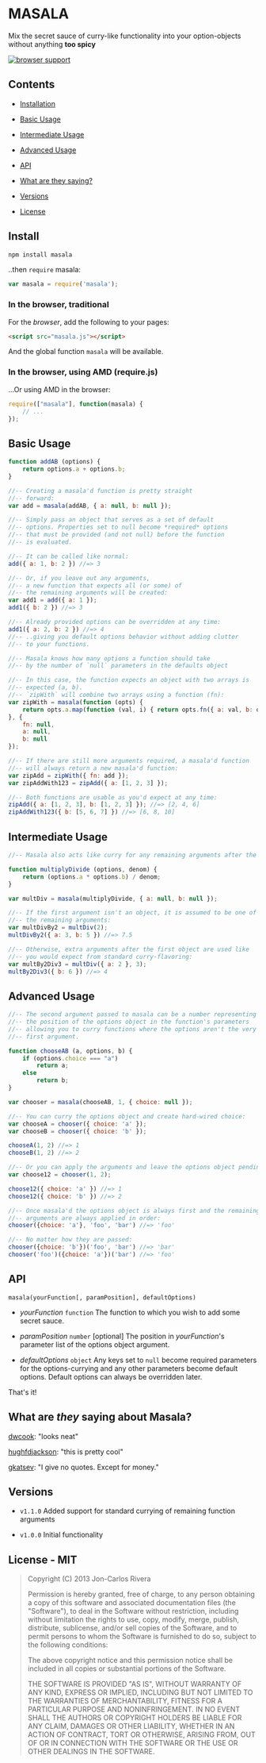 # MASALA

Mix the secret sauce of curry-like functionality into your option-objects without anything **too spicy**

[![browser support](https://ci.testling.com/imbcmdth/masala.png)](https://ci.testling.com/imbcmdth/masala)

## Contents

* [Installation](#install)

* [Basic Usage](#basic-usage)

* [Intermediate Usage](#intermediate-usage)

* [Advanced Usage](#advanced-usage)

* [API](#api)

* [What are they saying?](#what-are-they-saying-about-masala)

* [Versions](#versions)

* [License](#license---mit)

## Install

````bash
npm install masala
````

..then `require` masala:

````javascript
var masala = require('masala');
````

### In the browser, traditional

For the *browser*, add the following to your pages:

````html
<script src="masala.js"></script>
````

And the global function `masala` will be available.

### In the browser, using AMD (require.js)

...Or using AMD in the browser:

````javascript
require(["masala"], function(masala) {
	// ...
});
````

## Basic Usage

```javascript
function addAB (options) {
	return options.a + options.b;
}

//-- Creating a masala'd function is pretty straight
//-- forward:
var add = masala(addAB, { a: null, b: null });

//-- Simply pass an object that serves as a set of default
//-- options. Properties set to null become *required* options
//-- that must be provided (and not null) before the function
//-- is evaluated.

//-- It can be called like normal:
add({ a: 1, b: 2 }) //=> 3

//-- Or, if you leave out any arguments,
//-- a new function that expects all (or some) of
//-- the remaining arguments will be created:
var add1 = add({ a: 1 });
add1({ b: 2 }) //=> 3

//-- Already provided options can be overridden at any time:
add1({ a: 2, b: 2 }) //=> 4
//-- ..giving you default options behavior without adding clutter
//-- to your functions.

//-- Masala knows how many options a function should take
//-- by the number of `null` parameters in the defaults object

//-- In this case, the function expects an object with two arrays is
//-- expected (a, b).
//-- `zipWith` will combine two arrays using a function (fn):
var zipWith = masala(function (opts) {
	return opts.a.map(function (val, i) { return opts.fn({ a: val, b: opts.b[i] }) });
}, {
	fn: null,
	a: null,
	b: null
});

//-- If there are still more arguments required, a masala'd function
//-- will always return a new masala'd function:
var zipAdd = zipWith({ fn: add });
var zipAddWith123 = zipAdd({ a: [1, 2, 3] });

//-- Both functions are usable as you'd expect at any time:
zipAdd({ a: [1, 2, 3], b: [1, 2, 3] }); //=> [2, 4, 6]
zipAddWith123({ b: [5, 6, 7] }) //=> [6, 8, 10]
```

## Intermediate Usage

```javascript
//-- Masala also acts like curry for any remaining arguments after the options

function multiplyDivide (options, denom) {
	return (options.a * options.b) / denom;
}

var multDiv = masala(multiplyDivide, { a: null, b: null });

//-- If the first argument isn't an object, it is assumed to be one of
//-- the remaining arguments:
var multDivBy2 = multDiv(2);
multDivBy2({ a: 3, b: 5 }) //=> 7.5

//-- Otherwise, extra arguments after the first object are used like
//-- you would expect from standard curry-flavoring:
var multBy2Div3 = multDiv({ a: 2 }, 3);
multBy2Div3({ b: 6 }) //=> 4
````

## Advanced Usage

```javascript
//-- The second argument passed to masala can be a number representing
//-- the position of the options object in the function's parameters
//-- allowing you to curry functions where the options aren't the very
//-- first argument.

function chooseAB (a, options, b) {
	if (options.choice === "a")
		return a;
	else
		return b;
}

var chooser = masala(chooseAB, 1, { choice: null });

//-- You can curry the options object and create hard-wired choice:
var chooseA = chooser({ choice: 'a' });
var chooseB = chooser({ choice: 'b' });

chooseA(1, 2) //=> 1
chooseB(1, 2) //=> 2

//-- Or you can apply the arguments and leave the options object pending:
var choose12 = chooser(1, 2);

choose12({ choice: 'a' }) //=> 1
choose12({ choice: 'b' }) //=> 2

//-- Once masala'd the options object is always first and the remaining
//-- arguments are always applied in order:
chooser({choice: 'a'}, 'foo', 'bar') //=> 'foo'

//-- No matter how they are passed:
chooser({choice: 'b'})('foo', 'bar') //=> 'bar'
chooser('foo')({choice: 'a'})('bar') //=> 'foo'
````

## API

`masala(yourFunction[, paramPosition], defaultOptions)`

* *yourFunction* `function` The function to which you wish to add some secret sauce.

* *paramPosition* `number` [optional] The position in *yourFunction*'s parameter list of the options object argument.

* *defaultOptions* `object` Any keys set to `null` become required parameters for the options-currying and any other parameters become default options. Default options can always be overridden later.

That's it!

## What are *they* saying about Masala?

[dwcook](https://github.com/dwcook/): "looks neat"

[hughfdjackson](https://github.com/hughfdjackson/): "this is pretty cool"

[gkatsev](https://github.com/gkatsev/): "I give no quotes. Except for money."

## Versions

* `v1.1.0` Added support for standard currying of remaining function arguments

* `v1.0.0` Initial functionality

## License - MIT

> Copyright (C) 2013 Jon-Carlos Rivera
> 
> Permission is hereby granted, free of charge, to any person obtaining a copy of this software and associated documentation files (the "Software"), to deal in the Software without restriction, including without limitation the rights to use, copy, modify, merge, publish, distribute, sublicense, and/or sell copies of the Software, and to permit persons to whom the Software is furnished to do so, subject to the following conditions:
>
> The above copyright notice and this permission notice shall be included in all copies or substantial portions of the Software.
>
> THE SOFTWARE IS PROVIDED "AS IS", WITHOUT WARRANTY OF ANY KIND, EXPRESS OR IMPLIED, INCLUDING BUT NOT LIMITED TO THE WARRANTIES OF MERCHANTABILITY, FITNESS FOR A PARTICULAR PURPOSE AND NONINFRINGEMENT. IN NO EVENT SHALL THE AUTHORS OR COPYRIGHT HOLDERS BE LIABLE FOR ANY CLAIM, DAMAGES OR OTHER LIABILITY, WHETHER IN AN ACTION OF CONTRACT, TORT OR OTHERWISE, ARISING FROM, OUT OF OR IN CONNECTION WITH THE SOFTWARE OR THE USE OR OTHER DEALINGS IN THE SOFTWARE.
